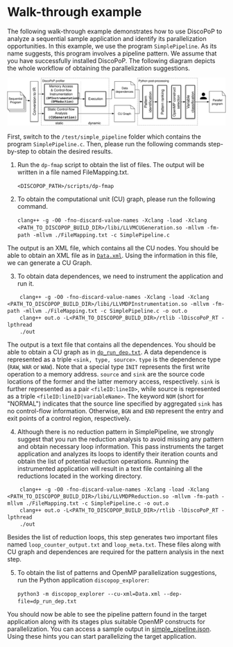 # Walk-through example
The following walk-through example demonstrates how to use DiscoPoP to analyze a sequential sample application and identify its parallelization opportunities. In this example, we use the program `SimplePipeline`. As its name suggests, this program involves a pipeline pattern. We assume that you have successfully installed DiscoPoP. The following diagram depicts the whole workflow of obtaining the parallelization suggestions.

![DiscoPoP workflow diagram](/docs/img/DPWorkflow.svg)

First, switch to the `/test/simple_pipeline` folder which contains the program `SimplePipeline.c`. Then, please run the following commands step-by-step to obtain the desired results.

1) Run the `dp-fmap` script to obtain the list of files. The output will be written in a file named FileMapping.txt.

    `<DISCOPOP_PATH>/scripts/dp-fmap`

2) To obtain the computational unit (CU) graph, please run the following command.

    `clang++ -g -O0 -fno-discard-value-names -Xclang -load -Xclang <PATH_TO_DISCOPOP_BUILD_DIR>/libi/LLVMCUGeneration.so -mllvm -fm-path -mllvm ./FileMapping.txt -c SimplePipeline.c`

The output is an XML file, which contains all the CU nodes. You should be able to obtain an XML file as in [`Data.xml`](/test/simple_pipeline/data/Data.xml). Using the information in this file, we can generate a CU Graph.

3) To obtain data dependences, we need to instrument the application and run it. 
```
    clang++ -g -O0 -fno-discard-value-names -Xclang -load -Xclang <PATH_TO_DISCOPOP_BUILD_DIR>/libi/LLVMDPInstrumentation.so -mllvm -fm-path -mllvm ./FileMapping.txt -c SimplePipeline.c -o out.o
    clang++ out.o -L<PATH_TO_DISCOPOP_BUILD_DIR>/rtlib -lDiscoPoP_RT -lpthread
    ./out
```
The output is a text file that contains all the dependences. You should be able to obtain a CU graph as in [`dp_run_dep.txt`](/test/simple_pipeline/data/dp_run_dep.txt).
A data dependence is represented as a triple `<sink, type, source>`. `type` is the dependence type (`RAW`, `WAR` or `WAW`). Note that a special type `INIT` represents the first write operation to a memory address. `source` and `sink` are the source code locations of the former and the latter memory access, respectively. `sink` is further represented as a pair `<fileID:lineID>`, while source is represented as a triple `<fileID:lineID|variableName>`. The keyword `NOM` (short for "NORMAL") indicates that the source line specified by aggregated `sink` has no control-flow information. Otherwise, `BGN` and `END` represent the entry and exit points of a control region, respectively.

4) Although there is no reduction pattern in SimplePipeline, we strongly suggest that you run the reduction analysis to avoid missing any pattern and obtain necessary loop information. This pass instruments the target application and analyzes its loops to identify their iteration counts and obtain the list of potential reduction operations. Running the instrumented application will result in a text file containing all the reductions located in the working directory.
```
    clang++ -g -O0 -fno-discard-value-names -Xclang -load -Xclang <PATH_TO_DISCOPOP_BUILD_DIR>/libi/LLVMDPReduction.so -mllvm -fm-path -mllvm ./FileMapping.txt -c SimplePipeline.c -o out.o
    clang++ out.o -L<PATH_TO_DISCOPOP_BUILD_DIR>/rtlib -lDiscoPoP_RT -lpthread
    ./out
```
Besides the list of reduction loops, this step generates two important files named `loop_counter_output.txt` and `loop_meta.txt`. These files along with CU graph and dependences are required for the pattern analysis in the next step.

5) To obtain the list of patterns and OpenMP parallelization suggestions, run the Python application `discopop_explorer`:

    `python3 -m discopop_explorer --cu-xml=Data.xml --dep-file=dp_run_dep.txt`

You should now be able to see the pipeline pattern found in the target application along with its stages plus suitable OpenMP constructs for parallelization. You can access a sample output in [simple_pipeline.json](/test/simple_pipeline.json). Using these hints you can start parallelizing the target application.
